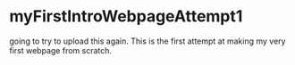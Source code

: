 # myFirstIntroWebpageAttempt1
going to try to upload this again. This is the first attempt at making my very first webpage from scratch.
